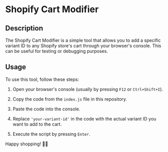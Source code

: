 # Shopify Cart Modifier

## Description

The Shopify Cart Modifier is a simple tool that allows you to add a specific variant ID to any Shopify store's cart through your browser's console. This can be useful for testing or debugging purposes.

## Usage

To use this tool, follow these steps:

1. Open your browser's console (usually by pressing `F12` or `Ctrl+Shift+I`).
2. Copy the code from the `index.js` file in this repository.
3. Paste the code into the console.

4. Replace `'your-variant-id'` in the code with the actual variant ID you want to add to the cart.
5. Execute the script by pressing `Enter`.

Happy shopping! 🛒🚀
